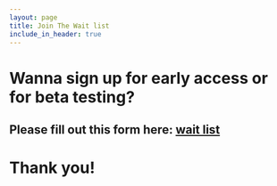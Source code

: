 ```yaml
---
layout: page
title: Join The Wait list
include_in_header: true
---
```


# Wanna sign up for early access or for beta testing?

## Please fill out this form here: [wait list](https://forms.gle/j42XCAif35Ania4V7) 

# Thank you!